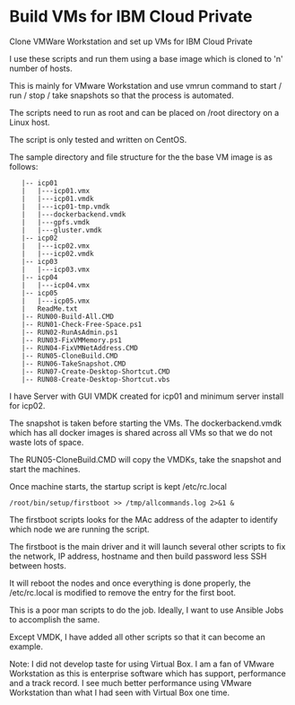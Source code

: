 # Build VMs for IBM Cloud Private

Clone VMWare Workstation and set up VMs for IBM Cloud Private

I use these scripts and run them using a base image which is cloned to 'n' number of hosts.

This is mainly for VMware Workstation and use vmrun command to start / run / stop / take snapshots so that the
process is automated.

The scripts need to run as root and can be placed on /root directory on a Linux host.

The script is only tested and written on CentOS.

The sample directory and file structure for the the base VM image is as follows:

```
   |-- icp01
   |   |---icp01.vmx
   |   |---icp01.vmdk
   |   |---icp01-tmp.vmdk
   |   |---dockerbackend.vmdk
   |   |---gpfs.vmdk
   |   |---gluster.vmdk
   |-- icp02
   |   |---icp02.vmx
   |   |---icp02.vmdk
   |-- icp03
   |   |---icp03.vmx
   |-- icp04
   |   |---icp04.vmx
   |-- icp05
   |   |---icp05.vmx   
   |   ReadMe.txt
   |-- RUN00-Build-All.CMD
   |-- RUN01-Check-Free-Space.ps1
   |-- RUN02-RunAsAdmin.ps1
   |-- RUN03-FixVMMemory.ps1
   |-- RUN04-FixVMNetAddress.CMD
   |-- RUN05-CloneBuild.CMD
   |-- RUN06-TakeSnapshot.CMD
   |-- RUN07-Create-Desktop-Shortcut.CMD
   |-- RUN08-Create-Desktop-Shortcut.vbs
```

I have Server with GUI VMDK created for icp01 and minimum server install for icp02.

The snapshot is taken before starting the VMs. The dockerbackend.vmdk which has
all docker images is shared across all VMs so that we do not waste lots of space.

The RUN05-CloneBuild.CMD will copy the VMDKs, take the snapshot and start the machines.

Once machine starts, the startup script is kept /etc/rc.local

```
/root/bin/setup/firstboot >> /tmp/allcommands.log 2>&1 &
```

The firstboot scripts looks for the MAc address of the adapter to identify which
node we are running the script.

The firstboot is the main driver and it will launch several other scripts to
fix the network, IP address, hostname and then build password less SSH between hosts.

It will reboot the nodes and once everything is done properly, the /etc/rc.local is modified
to remove the entry for the first boot.

This is a poor man scripts to do the job. Ideally, I want to use Ansible Jobs to
accomplish the same.

Except VMDK, I have added all other scripts so that it can become an example.

Note: I did not develop taste for using Virtual Box. I am a fan of VMware Workstation as this is
enterprise software which has support, performance and a track record. I see much
better performance using VMware Workstation than what I had seen with Virtual Box one time.

